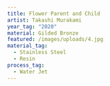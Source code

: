 ```yaml
---
title: Flower Parent and Child
artist: Takashi Murakami
year_tag: "2020"
material: Gilded Bronze
featured: /images/uploads/4.jpg
material_tag:
  - Stainless Steel
  - Resin
process_tag:
  - Water Jet
---
```

